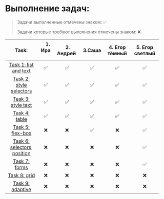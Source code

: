 # Выполнение задач:

> Задачи выполненные отмечены знаком: &#9989;
>
> Задачи которые требуют выполнения отмечены знаком: &#10060;

| Task:        | &nbsp;&nbsp; 1. Ира &nbsp;&nbsp; | &nbsp;2. Андрей&nbsp; | &nbsp;&nbsp; 3.Саша &nbsp;&nbsp; | 4. Егор тёмный | 5. Егор светлый |
|:---------------:|:---------------------:|:-----------------------:|:------------------:|:-------------:|:----------------:|
| [Task 1: list and text](https://momaesham.github.io/html-css/dz/1) | ✅ |  ✅ | ✅ | ✅ | ✅ |
| [Task 2: style selectors](https://momaesham.github.io/html-css/dz/2) | ✅ |  ✅ | ✅ | ✅ | ✅ |
| [Task 3: style text](https://momaesham.github.io/html-css/dz/3) | ✅ |  ✅ | ✅ | ✅ | ✅ |
| [Task 4: table](https://momaesham.github.io/html-css/dz/4) | ✅ | ✅ | ✅ | ✅ | ✅ |
| [Task 5: flex-box](https://momaesham.github.io/html-css/dz/5) | ❌ |  ❌ | ✅ | ❌ | ✅ |
| [Task 6: selectors, position](https://momaesham.github.io/html-css/dz/6) | ❌ |  ❌ | ❌ | ❌ | ✅ |
| [Task 7: forms](https://momaesham.github.io/html-css/dz/7) | ❌ |  ❌ | ❌ | ❌ | ✅ |
| [Task 8: grid](https://momaesham.github.io/html-css/dz/8) | ❌ |  ❌ | ❌ | ❌ | ❌ |
| [Task 9: adaptive](https://momaesham.github.io/html-css/dz/9) | ❌ |  ❌ | ❌ | ❌ | ❌ |

